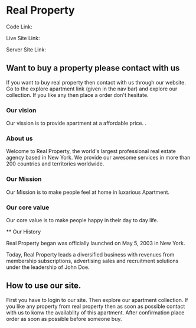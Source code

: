 # Real Property

Code Link: 

Live Site Link: 

Server Site Link:

## Want to buy a property please contact with us

If you want to buy real property then contact with us through our website. Go to the explore apartment link (given in the nav bar) and explore our collection. If you like any then place a order don't hesitate.

### Our vision

Our vission is to provide apartment at a affordable price.
.

### About us

Welcome to Real Property, the world's largest professional real estate agency based in New York. We provide our awesome services in more than 200 countries and territories worldwide.


### Our Mission

Our Mission is to make people feel at home in luxarious Apartment.


### Our core value

Our core value is to make people happy in their day to day life.



** Our History

Real Property began was officially launched on May 5, 2003 in New York.

Today, Real Property leads a diversified business with revenues from membership subscriptions, advertising sales and recruitment solutions under the leadership of John Doe.


## How to use our site.

First you have to login to our site. Then explore our apartment collection. If you like any property from real property then as soon as possible contact with us to konw the availablity of this apartment. After confirmation place order as soon as possible before someone buy.
